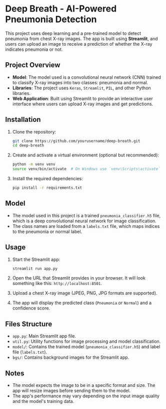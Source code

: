 # Deep Breath - AI-Powered Pneumonia Detection

This project uses deep learning and a pre-trained model to detect pneumonia from chest X-ray images. The app is built using **Streamlit**, and users can upload an image to receive a prediction of whether the X-ray indicates pneumonia or not.

## Project Overview

- **Model**: The model used is a convolutional neural network (CNN) trained to classify X-ray images into two classes: pneumonia and normal.
- **Libraries**: The project uses `Keras`, `Streamlit`, `PIL`, and other Python libraries.
- **Web Application**: Built using Streamlit to provide an interactive user interface where users can upload X-ray images and get predictions.

## Installation

1. Clone the repository:
    ```bash
    git clone https://github.com/yourusername/deep-breath.git
    cd deep-breath
    ```

2. Create and activate a virtual environment (optional but recommended):
    ```bash
    python -m venv venv
    source venv/bin/activate  # On Windows use `venv\Scripts\activate`
    ```

3. Install the required dependencies:
    ```bash
    pip install -r requirements.txt
    ```

## Model

- The model used in this project is a trained `pneumonia_classifier.h5` file, which is a deep convolutional neural network for image classification.
- The class names are loaded from a `labels.txt` file, which maps indices to the pneumonia or normal label.

## Usage

1. Start the Streamlit app:
    ```bash
    streamlit run app.py
    ```

2. Open the URL that Streamlit provides in your browser. It will look something like this: `http://localhost:8501`.

3. Upload a chest X-ray image (JPEG, PNG, JPG formats are supported).

4. The app will display the predicted class (`Pneumonia` or `Normal`) and a confidence score.

## Files Structure

- `app.py`: Main Streamlit app file.
- `util.py`: Utility functions for image processing and model classification.
- `model/`: Contains the trained model (`pneumonia_classifier.h5`) and label file (`labels.txt`).
- `bgs/`: Contains background images for the Streamlit app.

## Notes

- The model expects the image to be in a specific format and size. The app will resize images before sending them to the model.
- The app's performance may vary depending on the input image quality and the model's training data.

